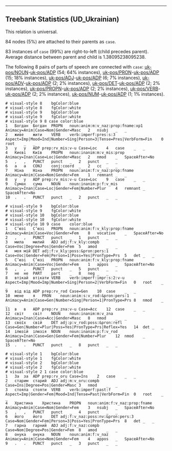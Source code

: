 

--------------------------------------------------------------------------------

## Treebank Statistics (UD_Ukrainian)

This relation is universal.

84 nodes (5%) are attached to their parents as `case`.

83 instances of `case` (99%) are right-to-left (child precedes parent).
Average distance between parent and child is 1.38095238095238.

The following 8 pairs of parts of speech are connected with `case`: [uk-pos/NOUN]()-[uk-pos/ADP]() (54; 64% instances), [uk-pos/PRON]()-[uk-pos/ADP]() (15; 18% instances), [uk-pos/ADJ]()-[uk-pos/ADP]() (6; 7% instances), [uk-pos/ADV]()-[uk-pos/ADP]() (2; 2% instances), [uk-pos/DET]()-[uk-pos/ADP]() (2; 2% instances), [uk-pos/PROPN]()-[uk-pos/ADP]() (2; 2% instances), [uk-pos/VERB]()-[uk-pos/ADP]() (2; 2% instances), [uk-pos/NUM]()-[uk-pos/ADP]() (1; 1% instances).


~~~ conllu
# visual-style 8	bgColor:blue
# visual-style 8	fgColor:white
# visual-style 9	bgColor:blue
# visual-style 9	fgColor:white
# visual-style 9 8 case	color:blue
1	Богдан	Богдан	PROPN	noun:anim:m:v_naz:prop:fname:xp1	Animacy=Anim|Case=Nom|Gender=Masc	2	nsubj	_	_
2	живе	жити	VERB	verb:imperf:pres:s:3	Aspect=Imp|Mood=Ind|Number=Sing|Person=3|Tense=Pres|VerbForm=Fin	0	root	_	_
3	у	у	ADP	prep:rv_mis:v-u	Case=Loc	4	case	_	_
4	Києві	Київ	PROPN	noun:inanim:m:v_mis:prop	Animacy=Inan|Case=Loc|Gender=Masc	2	nmod	_	SpaceAfter=No
5	,	,	PUNCT	punct	_	2	punct	_	_
6	а	а	CONJ	conj:coord	_	2	cc	_	_
7	Ніна	Ніна	PROPN	noun:anim:f:v_naz:prop:fname	Animacy=Anim|Case=Nom|Gender=Fem	1	remnant	_	_
8	у	у	ADP	prep:rv_mis:v-u	Case=Loc	9	case	_	_
9	Сумах	сума	NOUN	noun:inanim:p:f:v_mis	Animacy=Inan|Case=Loc|Gender=Fem|Number=Plur	4	remnant	_	SpaceAfter=No
10	.	.	PUNCT	punct	_	2	punct	_	_

~~~


~~~ conllu
# visual-style 9	bgColor:blue
# visual-style 9	fgColor:white
# visual-style 10	bgColor:blue
# visual-style 10	fgColor:white
# visual-style 10 9 case	color:blue
1	С’юзі	С’юзі	PROPN	noun:anim:f:v_kly:prop:fname	Animacy=Anim|Case=Voc|Gender=Fem	8	vocative	_	SpaceAfter=No
2	,	,	PUNCT	punct	_	1	punct	_	_
3	мила	милий	ADJ	adj:f:v_kly:compb	Case=Voc|Degree=Pos|Gender=Fem	5	amod	_	_
4	моя	мій	DET	adj:f:v_kly:poss:&pron:pers:1	Case=Voc|Gender=Fem|Person=1|Poss=Yes|PronType=Prs	5	det	_	_
5	С’юзі	С’юзі	PROPN	noun:anim:f:v_kly:prop:fname	Animacy=Anim|Case=Voc|Gender=Fem	1	appos	_	SpaceAfter=No
6	,	,	PUNCT	punct	_	5	punct	_	_
7	не	не	PART	part	_	8	neg	_	_
8	втікай	втікати	VERB	verb:imperf:impr:s:2:v-u	Aspect=Imp|Mood=Imp|Number=Sing|Person=2|VerbForm=Fin	0	root	_	_
9	від	від	ADP	prep:rv_rod	Case=Gen	10	case	_	_
10	мене	я	PRON	noun:anim:s:v_rod:&pron:pers:1	Animacy=Anim|Case=Gen|Number=Sing|Person=1|PronType=Prs	8	nmod	_	_
11	в	в	ADP	prep:rv_zna:v-u	Case=Acc	12	case	_	_
12	світ	світ	NOUN	noun:inanim:m:v_zna	Animacy=Inan|Case=Acc|Gender=Masc	8	nmod	_	_
13	своїх	свій	DET	adj:p:v_rod:poss:&pron:refl	Case=Gen|Number=Plur|Poss=Yes|PronType=Prs|Reflex=Yes	14	det	_	_
14	ілюзій	ілюзія	NOUN	noun:inanim:p:f:v_rod	Animacy=Inan|Case=Gen|Gender=Fem|Number=Plur	12	nmod	_	SpaceAfter=No
15	.	.	PUNCT	punct	_	8	punct	_	_

~~~


~~~ conllu
# visual-style 1	bgColor:blue
# visual-style 1	fgColor:white
# visual-style 2	bgColor:blue
# visual-style 2	fgColor:white
# visual-style 2 1 case	color:blue
1	За	за	ADP	prep:rv_oru	Case=Ins	2	case	_	_
2	старим	старий	ADJ	adj:m:v_oru:compb	Case=Ins|Degree=Pos|Gender=Masc	3	nmod	_	_
3	стояла	стояти	VERB	verb:imperf:past:f	Aspect=Imp|Gender=Fem|Mood=Ind|Tense=Past|VerbForm=Fin	0	root	_	_
4	Христина	Христина	PROPN	noun:anim:f:v_naz:prop:fname	Animacy=Anim|Case=Nom|Gender=Fem	3	nsubj	_	SpaceAfter=No
5	,	,	PUNCT	punct	_	4	punct	_	_
6	його	його	DET	adj:f:v_naz:poss:nv:&pron:pers:3	Case=Nom|Gender=Fem|Person=3|Poss=Yes|PronType=Prs	8	det	_	_
7	гарна	гарний	ADJ	adj:f:v_naz:compb	Case=Nom|Degree=Pos|Gender=Fem	8	amod	_	_
8	онука	онука	NOUN	noun:anim:f:v_naz	Animacy=Anim|Case=Nom|Gender=Fem	4	appos	_	SpaceAfter=No
9	.	.	PUNCT	punct	_	3	punct	_	_

~~~


